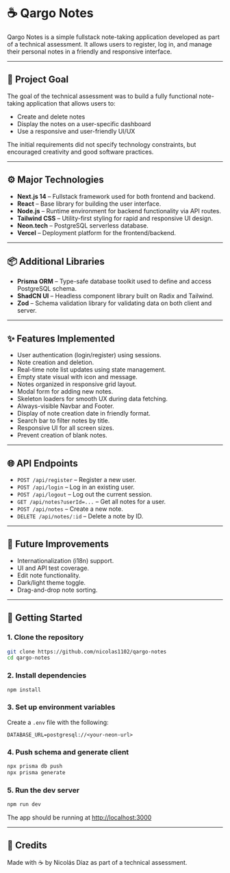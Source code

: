 # ☕ Qargo Notes

Qargo Notes is a simple fullstack note-taking application developed as part of a technical assessment. It allows users to register, log in, and manage their personal notes in a friendly and responsive interface.

---

## 📌 Project Goal

The goal of the technical assessment was to build a fully functional note-taking application that allows users to:

- Create and delete notes
- Display the notes on a user-specific dashboard
- Use a responsive and user-friendly UI/UX

The initial requirements did not specify technology constraints, but encouraged creativity and good software practices.

---

## ⚙️ Major Technologies

- **Next.js 14** – Fullstack framework used for both frontend and backend.
- **React** – Base library for building the user interface.
- **Node.js** – Runtime environment for backend functionality via API routes.
- **Tailwind CSS** – Utility-first styling for rapid and responsive UI design.
- **Neon.tech** – PostgreSQL serverless database.
- **Vercel** – Deployment platform for the frontend/backend.

---

## 📦 Additional Libraries

- **Prisma ORM** – Type-safe database toolkit used to define and access PostgreSQL schema.
- **ShadCN UI** – Headless component library built on Radix and Tailwind.
- **Zod** – Schema validation library for validating data on both client and server.

---

## ✨ Features Implemented

- User authentication (login/register) using sessions.
- Note creation and deletion.
- Real-time note list updates using state management.
- Empty state visual with icon and message.
- Notes organized in responsive grid layout.
- Modal form for adding new notes.
- Skeleton loaders for smooth UX during data fetching.
- Always-visible Navbar and Footer.
- Display of note creation date in friendly format.
- Search bar to filter notes by title.
- Responsive UI for all screen sizes.
- Prevent creation of blank notes.

---

## 🌐 API Endpoints

- `POST /api/register` – Register a new user.
- `POST /api/login` – Log in an existing user.
- `POST /api/logout` – Log out the current session.
- `GET /api/notes?userId=...` – Get all notes for a user.
- `POST /api/notes` – Create a new note.
- `DELETE /api/notes/:id` – Delete a note by ID.

---

## 🧪 Future Improvements

- Internationalization (i18n) support.
- UI and API test coverage.
- Edit note functionality.
- Dark/light theme toggle.
- Drag-and-drop note sorting.

---

## 🚀 Getting Started

### 1. Clone the repository

```bash
git clone https://github.com/nicolas1102/qargo-notes
cd qargo-notes
```

### 2. Install dependencies

```bash
npm install
```

### 3. Set up environment variables

Create a `.env` file with the following:

```
DATABASE_URL=postgresql://<your-neon-url>
```

### 4. Push schema and generate client

```bash
npx prisma db push
npx prisma generate
```

### 5. Run the dev server

```bash
npm run dev
```

The app should be running at [http://localhost:3000](http://localhost:3000)

---

## 🙌 Credits

Made with ☕ by Nicolás Díaz as part of a technical assessment.